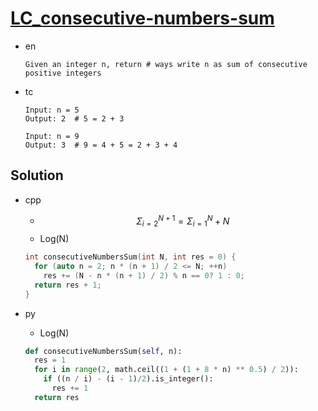 # [LC_consecutive-numbers-sum](https://leetcode.com/problems/consecutive-numbers-sum)

* en

  ```en
  Given an integer n, return # ways write n as sum of consecutive positive integers
  ```

* tc

  ```tc
  Input: n = 5
  Output: 2  # 5 = 2 + 3

  Input: n = 9
  Output: 3  # 9 = 4 + 5 = 2 + 3 + 4
  ```

## Solution

* cpp
  * $$ Σ_{i=2}^{N+1} = Σ_{i=1}^{N} + N $$
  * Log(N)

  ```cpp
  int consecutiveNumbersSum(int N, int res = 0) {
    for (auto n = 2; n * (n + 1) / 2 <= N; ++n)
      res += (N - n * (n + 1) / 2) % n == 0? 1 : 0;
    return res + 1;
  }
  ```

* py
  * Log(N)

  ```py
  def consecutiveNumbersSum(self, n):
    res = 1
    for i in range(2, math.ceil((1 + (1 + 8 * n) ** 0.5) / 2)):
      if ((n / i) - (i - 1)/2).is_integer():
        res += 1
    return res
  ```
